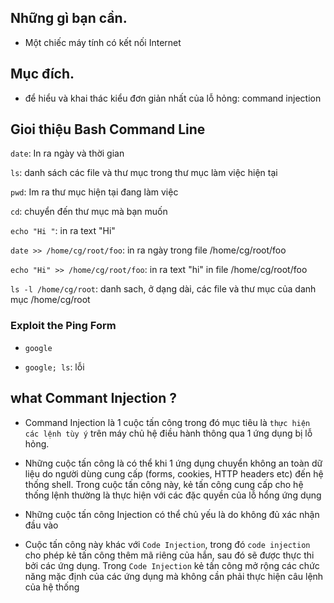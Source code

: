 ## Những gì bạn cần.

- Một chiếc máy tính có kết nối Internet

## Mục đích.

- để hiểu và khai thác kiểu đơn giản nhất của lỗ hỏng: command injection

## Gioi thiệu Bash Command Line

`date`: In ra ngày và thời gian

`ls`: danh sách các file và thư mục trong thư mục làm việc hiện tại

`pwd`: Im ra thư mục hiện tại đang làm việc

`cd`: chuyển đến thư mục mà bạn muốn

`echo "Hi "`: in ra text "Hi"

`date >> /home/cg/root/foo`: in ra ngày trong file /home/cg/root/foo

`echo "Hi" >> /home/cg/root/foo`: in ra text "hi" in file /home/cg/root/foo

`ls -l /home/cg/root`: danh sach, ở dạng dài, các file và thư mục của danh mục /home/cg/root

### Exploit the Ping Form 

- `google`

- `google; ls`: lỗi 

## what Commant Injection ?

- Command Injection là 1 cuộc tấn công trong đó mục tiêu là `thực hiện các lệnh tùy ý` trên máy chủ hệ điều hành thông qua 1 ứng dụng bị lỗ hỏng.

- Những cuộc tấn công là có thể khi 1 ứng dụng chuyển không an toàn dữ liệu do người dùng cung cấp (forms, cookies, HTTP headers etc) đến hệ thống shell. Trong cuộc tấn công này, kẻ tấn công cung cấp cho hệ thống lệnh thường là thực hiện với các đặc quyền của lỗ hổng ứng dụng 

- Những cuộc tấn công Injection có thể chủ yếu là do không đủ xác nhận đầu vào

- Cuộc tấn công này khác với `Code Injection`, trong đó `code injection` cho phép kẻ tấn công thêm mã riêng của hắn, sau đó sẽ được thực thi bởi các ứng dụng. Trong `Code Injection` kẻ tấn công mở rộng các chức năng mặc định của các ứng dụng mà không cần phải thực hiện câu lệnh của hệ thống


